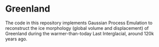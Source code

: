 # Greenland
The code in this repository implements Gaussian Process Emulation to reconstruct the ice morphology (global volume and displacement) of Greenland during the warmer-than-today Last Interglacial, around 120k years ago.
